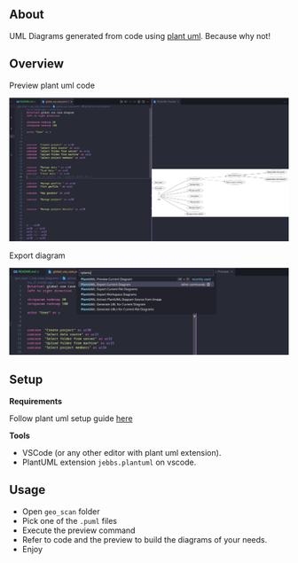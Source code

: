 ## About

UML Diagrams generated from code using [plant uml](https://plantuml.com/).
Because why not!

## Overview

Preview plant uml code 

<p align="start">
    <img src="assets/preview.png" width='600'>
<p>


Export diagram

<p align="start">
    <img src="assets/commands.png" width='600'>
<p>

## Setup

**Requirements**

Follow plant uml setup guide [here](https://plantuml.com/starting) 

**Tools**

- VSCode (or any other editor with plant uml extension).
- PlantUML extension `jebbs.plantuml` on vscode.


## Usage

- Open `geo_scan` folder
- Pick one of the `.puml` files
- Execute the preview command
- Refer to code and the preview to build the diagrams of your needs.
- Enjoy
